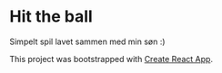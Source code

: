 # Hit the ball

Simpelt spil lavet sammen med min søn :)

This project was bootstrapped with [Create React App](https://github.com/facebookincubator/create-react-app).
